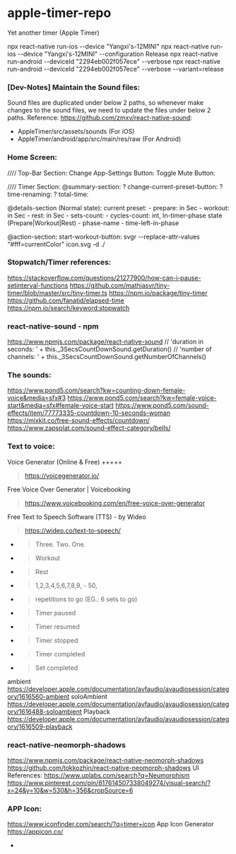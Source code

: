 # apple-timer-repo
Yet another timer (Apple Timer)

npx react-native run-ios --device "Yangxi's-12MINI"
npx react-native run-ios --device "Yangxi's-12MINI" --configuration Release
npx react-native run-android --deviceId "2294eb002f057ece" --verbose
npx react-native run-android --deviceId "2294eb002f057ece" --verbose --variant=release


### [Dev-Notes] Maintain the Sound files:
Sound files are duplicated under below 2 paths, so whenever make changes to the sound files, we need to update the files under below 2 paths.  Reference: https://github.com/zmxv/react-native-sound:
- AppleTimer/src/assets/sounds (For iOS)
- AppleTimer/android/app/src/main/res/raw (For Android)


### Home Screen:
//// Top-Bar Section:
Change App-Settings Button:
Toggle Mute Button:

//// Timer Section:
@summary-section:
? change-current-preset-button:
? time-renaming:
? total-time:

@details-section (Normal state):
current preset:
    - prepare: in Sec
    - workout: in Sec
    - rest: in Sec
    - sets-count:
    - cycles-count: int,
In-timer-phase state (Prepare|Workout|Rest)
    - phase-name
    - time-left-in-phase 
    
@action-section:
start-workout-button:
svgr --replace-attr-values "#fff=currentColor" icon.svg -d ./


### Stopwatch/Timer references:
https://stackoverflow.com/questions/21277900/how-can-i-pause-setinterval-functions
https://github.com/mathiasvr/tiny-timer/blob/master/src/tiny-timer.ts
https://npm.io/package/tiny-timer
https://github.com/fanatid/elapsed-time
https://npm.io/search/keyword:stopwatch


### react-native-sound - npm
https://www.npmjs.com/package/react-native-sound
// 'duration in seconds: ' + this._3SecsCountDownSound.getDuration()
// 'number of channels: ' + this._3SecsCountDownSound.getNumberOfChannels()


### The sounds:
https://www.pond5.com/search?kw=counting-down-female-voice&media=sfx#3
https://www.pond5.com/search?kw=female-voice-start&media=sfx#female-voice-start
https://www.pond5.com/sound-effects/item/77773335-countdown-10-seconds-woman
https://mixkit.co/free-sound-effects/countdown/
https://www.zapsplat.com/sound-effect-category/bells/


### Text to voice:
Voice Generator (Online & Free) +++++
> https://voicegenerator.io/

Free Voice Over Generator | Voicebooking
> https://www.voicebooking.com/en/free-voice-over-generator

Free Text to Speech Software (TTS) - by Wideo
> https://wideo.co/text-to-speech/


- > Three. Two. One.
- > Workout
- > Rest
- > 1,2,3,4,5,6,7,8,9, - 50,
- > repetitions to go (EG.: 6 sets to go)
- > Timer paused
- > Timer resumed
- > Timer stopped
- > Timer completed
- > Set completed

ambient
https://developer.apple.com/documentation/avfaudio/avaudiosession/category/1616560-ambient
soloAmbient
https://developer.apple.com/documentation/avfaudio/avaudiosession/category/1616488-soloambient
Playback
https://developer.apple.com/documentation/avfaudio/avaudiosession/category/1616509-playback


### react-native-neomorph-shadows
https://www.npmjs.com/package/react-native-neomorph-shadows
https://github.com/tokkozhin/react-native-neomorph-shadows
UI References:
https://www.uplabs.com/search?q=Neumorphism
https://www.pinterest.com/pin/817614507338049274/visual-search/?x=24&y=10&w=530&h=356&cropSource=6


### APP Icon:
https://www.iconfinder.com/search/?q=timer+icon
App Icon Generator
https://appicon.co/


+
